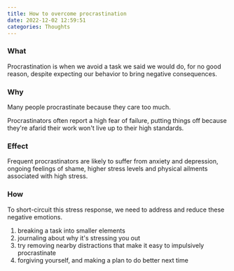 ```yaml
---
title: How to overcome procrastination
date: 2022-12-02 12:59:51
categories: Thoughts
---
```


### What

Procrastination is when we avoid a task we said we would do, for no good reason, despite expecting our behavior to bring negative consequences.

### Why

Many people procrastinate because they care too much.

Procrastinators often report a high fear of failure, putting things off because they're afarid their work won't live up to their high standards.

### Effect

Frequent procrastinators are likely to suffer from anxiety and depression, ongoing feelings of shame, higher stress levels and physical ailments associated with high stress.

### How

To short-circuit this stress response, we need to address and reduce these negative emotions.

1. breaking a task into smaller elements
2. journaling about why it's stressing you out
3. try removing nearby distractions that make it easy to impulsively procrastinate
4. forgiving yourself, and making a plan to do better next time

